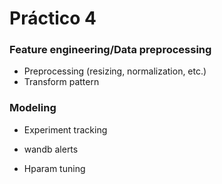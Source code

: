 # Práctico 4

### Feature engineering/Data preprocessing

- Preprocessing (resizing, normalization, etc.)
- Transform pattern

### Modeling

- Experiment tracking
 - wandb alerts

- Hparam tuning

